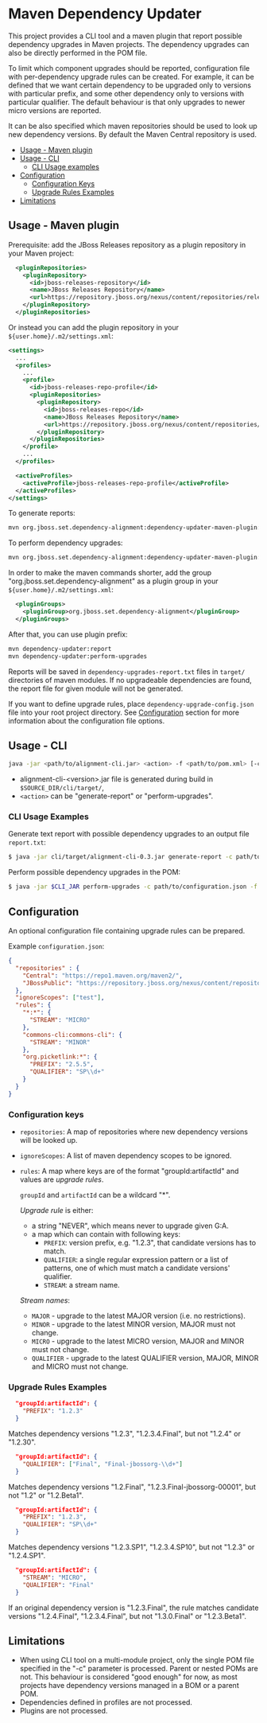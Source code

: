 # Maven Dependency Updater

This project provides a CLI tool and a maven plugin that report possible dependency upgrades in Maven projects.
The dependency upgrades can also be directly performed in the POM file.

To limit which component upgrades should be reported, configuration file with per-dependency upgrade rules can be
created. For example, it can be defined that we want certain dependency to be upgraded only to versions with particular
prefix, and some other dependency only to versions with particular qualifier. The default behaviour is that only 
upgrades to newer micro versions are reported. 

It can be also specified which maven repositories should be used to look up new dependency versions. By default
the Maven Central repository is used.

- [Usage - Maven plugin](#usage---maven-plugin)
- [Usage - CLI](#usage---cli)
  - [CLI Usage examples](#cli-usage-examples)
- [Configuration](#configuration)
  - [Configuration Keys](#configuration-keys)
  - [Upgrade Rules Examples](#upgrade-rules-examples)
- [Limitations](#limitations)


## Usage - Maven plugin

Prerequisite: add the JBoss Releases repository as a plugin repository in your Maven project:

```xml
  <pluginRepositories>
    <pluginRepository>
      <id>jboss-releases-repository</id>
      <name>JBoss Releases Repository</name>
      <url>https://repository.jboss.org/nexus/content/repositories/releases/</url>
    </pluginRepository>
  </pluginRepositories>
```

Or instead you can add the plugin repository in your `${user.home}/.m2/settings.xml`:

```xml
<settings>
  ...
  <profiles>
    ...
    <profile>
      <id>jboss-releases-repo-profile</id>
      <pluginRepositories>
        <pluginRepository>
          <id>jboss-releases-repo</id>
          <name>JBoss Releases Repository</name>
          <url>https://repository.jboss.org/nexus/content/repositories/releases/</url>
        </pluginRepository>
      </pluginRepositories>
    </profile>
    ...
  </profiles>

  <activeProfiles>
    <activeProfile>jboss-releases-repo-profile</activeProfile>
  </activeProfiles>
</settings>
```

To generate reports:

```bash
mvn org.jboss.set.dependency-alignment:dependency-updater-maven-plugin:report
```

To perform dependency upgrades:

```bash
mvn org.jboss.set.dependency-alignment:dependency-updater-maven-plugin:perform-upgrades
```

In order to make the maven commands shorter, add the group "org.jboss.set.dependency-alignment" as a plugin group in your
`${user.home}/.m2/settings.xml`: 

```xml
  <pluginGroups>
    <pluginGroup>org.jboss.set.dependency-alignment</pluginGroup>
  </pluginGroups>
```

After that, you can use plugin prefix:

```bash
mvn dependency-updater:report
mvn dependency-updater:perform-upgrades
```

Reports will be saved in `dependency-upgrades-report.txt` files in `target/` directories of maven modules. If no
upgradeable dependencies are found, the report file for given module will not be generated.

If you want to define upgrade rules, place `dependency-upgrade-config.json` file into your root project directory.
See [Configuration](#configuration) section for more information about the configuration file options. 

## Usage - CLI

```bash
java -jar <path/to/alignment-cli.jar> <action> -f <path/to/pom.xml> [-c <path/to/configuration.json>] [-o output-file.txt]
```

- alignment-cli-\<version\>.jar file is generated during build in `$SOURCE_DIR/cli/target/`,
- `<action>` can be "generate-report" or "perform-upgrades".

### CLI Usage Examples

Generate text report with possible dependency upgrades to an output file `report.txt`:

```bash
$ java -jar cli/target/alignment-cli-0.3.jar generate-report -c path/to/configuration.json -f path/to/pom.xml -o report.txt
```

Perform possible dependency upgrades in the POM:

```bash
$ java -jar $CLI_JAR perform-upgrades -c path/to/configuration.json -f path/to/pom.xml
```

## Configuration

An optional configuration file containing upgrade rules can be prepared.

Example `configuration.json`:

```json
{
  "repositories" : {
    "Central": "https://repo1.maven.org/maven2/",
    "JBossPublic": "https://repository.jboss.org/nexus/content/repositories/public/"
  },
  "ignoreScopes": ["test"],
  "rules": {
    "*:*": {
      "STREAM": "MICRO"
    },
    "commons-cli:commons-cli": {
      "STREAM": "MINOR"
    },
    "org.picketlink:*": {
      "PREFIX": "2.5.5",
      "QUALIFIER": "SP\\d+"
    }
  }
}
```

### Configuration keys

* `repositories`: A map of repositories where new dependency versions will be looked up.
* `ignoreScopes`: A list of maven dependency scopes to be ignored.
* `rules`: A map where keys are of the format "groupId:artifactId" and values are _upgrade rules_.

  `groupId` and `artifactId` can be a wildcard "*".

  _Upgrade rule_ is either:
  
  * a string "NEVER", which means never to upgrade given G:A.
  * a map which can contain with following keys:
    * `PREFIX`: version prefix, e.g. "1.2.3", that candidate versions has to match.
    * `QUALIFIER`: a single regular expression pattern or a list of patterns, one of which must match a candidate versions' qualifier.
    * `STREAM`: a stream name.
    
  _Stream names_: 
    * `MAJOR` - upgrade to the latest MAJOR version (i.e. no restrictions).
    * `MINOR` - upgrade to the latest MINOR version, MAJOR must not change.
    * `MICRO` - upgrade to the latest MICRO version, MAJOR and MINOR must not change.
    * `QUALIFIER` - upgrade to the latest QUALIFIER version, MAJOR, MINOR and MICRO must not change.
    
### Upgrade Rules Examples

```json
  "groupId:artifactId": {
    "PREFIX": "1.2.3"  
  }
```
Matches dependency versions "1.2.3", "1.2.3.4.Final", but not "1.2.4" or "1.2.30".
  
```json
  "groupId:artifactId": {
    "QUALIFIER": ["Final", "Final-jbossorg-\\d+"]  
  }
```
Matches dependency versions "1.2.Final", "1.2.3.Final-jbossorg-00001", but not "1.2" or "1.2.Beta1".

```json
  "groupId:artifactId": {
    "PREFIX": "1.2.3",
    "QUALIFIER": "SP\\d+"  
  }
```
Matches dependency versions "1.2.3.SP1", "1.2.3.4.SP10", but not "1.2.3" or "1.2.4.SP1".

```json
  "groupId:artifactId": {
    "STREAM": "MICRO",  
    "QUALIFIER": "Final"  
  }
```
If an original dependency version is "1.2.3.Final", the rule matches candidate versions "1.2.4.Final", "1.2.3.4.Final",
but not "1.3.0.Final" or "1.2.3.Beta1".

## Limitations

* When using CLI tool on a multi-module project, only the single POM file specified in the "-c" parameter is processed.
  Parent or nested POMs are not. This behaviour is considered "good enough" for now, as most projects have dependency
  versions managed in a BOM or a parent POM. 
* Dependencies defined in profiles are not processed.
* Plugins are not processed.
